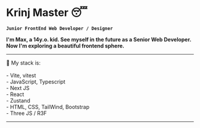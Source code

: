 # Krinj Master 😴

**`Junior FrontEnd Web Developer / Designer`**

**I'm Max, a 14y.o. kid. See myself in the future as a Senior Web Developer. Now I'm exploring a beautiful frontend sphere.**
<br>
<hr>
💼 My stack is: 
<br>
<br> 
- Vite, vitest
<br>
- JavaScript, Typescript
<br>
- Next JS
<br>
- React
<br>
- Zustand
<br>
- HTML, CSS, TailWind, Bootstrap
<br>
- Three JS / R3F
<br>

<hr>


          
          
          
          
          

